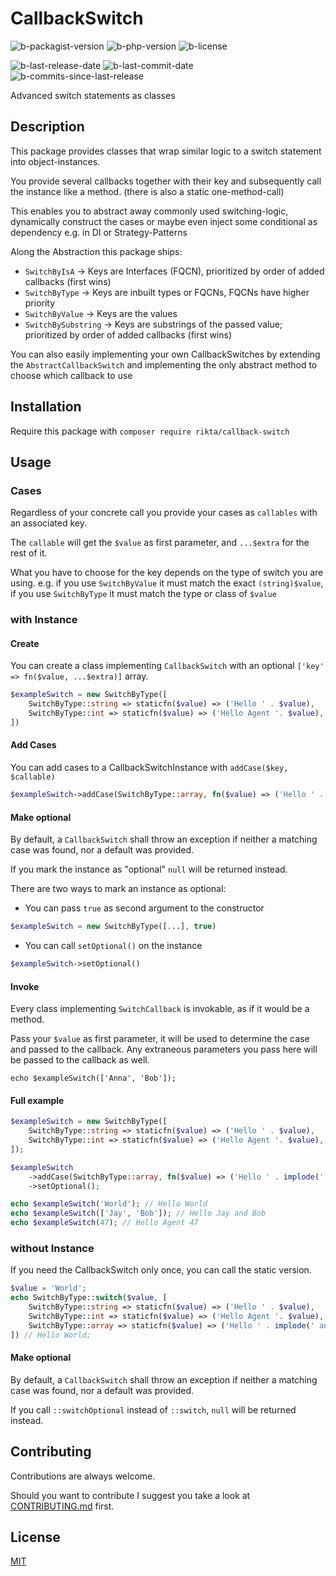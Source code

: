 # CallbackSwitch

![b-packagist-version] ![b-php-version] ![b-license]

![b-last-release-date] ![b-last-commit-date] ![b-commits-since-last-release]

Advanced switch statements as classes

## Description

This package provides classes that wrap similar logic to a switch statement
into object-instances.

You provide several callbacks together with their key and subsequently
call the instance like a method. (there is also a static one-method-call)

This enables you to abstract away commonly used switching-logic,
dynamically construct the cases or maybe even inject some conditional as dependency 
e.g.  in DI or Strategy-Patterns

Along the Abstraction this package ships:

- `SwitchByIsA` -> Keys are Interfaces (FQCN), prioritized by order of added callbacks (first wins)
- `SwitchByType` -> Keys are inbuilt types or FQCNs, FQCNs have higher priority
- `SwitchByValue` -> Keys are the values
- `SwitchBySubstring` -> Keys are substrings of the passed value; prioritized by order of added callbacks (first wins)

You can also easily implementing your own CallbackSwitches by extending the `AbstractCallbackSwitch`
and implementing the only abstract method to choose which callback to use 

### 

## Installation

Require this package with `composer require rikta/callback-switch`

## Usage

### Cases

Regardless of your concrete call you provide your cases as `callables` with an associated key.

The `callable` will get the `$value` as first parameter, and `...$extra` for the rest of it.

What you have to choose for the key depends on the type of switch you are using.
e.g. if you use `SwitchByValue` it must match the exact `(string)$value`,
if you use `SwitchByType` it must match the type or class of `$value`

### with Instance

#### Create

You can create a class implementing `CallbackSwitch` with an optional `['key' => fn($value, ...$extra)]` array.

```php
$exampleSwitch = new SwitchByType([
    SwitchByType::string => staticfn($value) => ('Hello ' . $value),
    SwitchByType::int => staticfn($value) => ('Hello Agent '. $value),
])
```

#### Add Cases

You can add cases to a CallbackSwitchInstance with `addCase($key, $callable)`

```php
$exampleSwitch->addCase(SwitchByType::array, fn($value) => ('Hello ' . implode(' and ', $value)))
```

#### Make optional

By default, a `CallbackSwitch` shall throw an exception if neither a matching case was found, nor a default was provided.

If you mark the instance as "optional" `null` will be returned instead.

There are two ways to mark an instance as optional:

- You can pass `true` as second argument to the constructor

```php
$exampleSwitch = new SwitchByType([...], true)
```

- You can call `setOptional()` on the instance

```php
$exampleSwitch->setOptional()
```

#### Invoke

Every class implementing `SwitchCallback` is invokable, as if it would be a method.

Pass your `$value` as first parameter, it will be used to determine the case and passed to the callback.
Any extraneous parameters you pass here will be passed to the callback as well. 

```
echo $exampleSwitch(['Anna', 'Bob']);
```

#### Full example

```php
$exampleSwitch = new SwitchByType([
    SwitchByType::string => staticfn($value) => ('Hello ' . $value),
    SwitchByType::int => staticfn($value) => ('Hello Agent '. $value),
]);

$exampleSwitch
    ->addCase(SwitchByType::array, fn($value) => ('Hello ' . implode(' and ', $value)))
    ->setOptional();

echo $exampleSwitch('World'); // Hello World
echo $exampleSwitch(['Jay', 'Bob']); // Hello Jay and Bob
echo $exampleSwitch(47); // Hello Agent 47
```

### without Instance

If you need the CallbackSwitch only once, you can call the static version.

```php
$value = 'World';
echo SwitchByType::switch($value, [
    SwitchByType::string => staticfn($value) => ('Hello ' . $value),
    SwitchByType::int => staticfn($value) => ('Hello Agent '. $value),
    SwitchByType::array => staticfn($value) => ('Hello ' . implode(' and ', $value)))
]) // Hello World;
```

#### Make optional

By default, a `CallbackSwitch` shall throw an exception if neither a matching case was found, nor a default was provided.

If you call `::switchOptional` instead of `::switch`, `null` will be returned instead.

## Contributing

Contributions are always welcome.

Should you want to contribute I suggest you take 
a look at [CONTRIBUTING.md](.github/CONTRIBUTING.md) first.

## License

[MIT](./LICENSE)

[b-packagist-version]:[https://img.shields.io/packagist/v/rikta/callback-switch]
[b-php-version]:[https://img.shields.io/packagist/php-v/rikta/callback-switch]
[b-license]:[https://img.shields.io/github/license/RiktaD/CallbackSwitch]
[b-last-release-date]:[https://img.shields.io/github/release-date/RiktaD/CallbackSwitch]
[b-last-commit-date]:[https://img.shields.io/github/last-commit/RiktaD/CallbackSwitch]
[b-commits-since-last-release]:[https://img.shields.io/github/commits-since/RiktaD/CallbackSwitch/latest]
